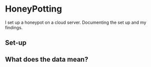# HoneyPotting
I set up a honeypot on a cloud server. Documenting the set up and my findings.

## Set-up

## What does the data mean?
